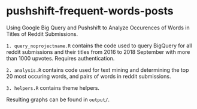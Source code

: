 # pushshift-frequent-words-posts
Using Google Big Query and Pushshift to Analyze Occurences of Words in Titles of Reddit Submissions.

`1. query_noprojectname.R` contains the code used to query BigQuery for all reddit submissions and their titles from 2016 to 2018 September with more than 1000 upvotes. Requires authentication.

`2. analysis.R` contains code used for text mining and determining the top 20 most occuring words, and pairs of words in reddit submissions.

`3. helpers.R` contains theme helpers.

Resulting graphs can be found in `output/`.


